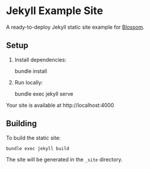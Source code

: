 # Jekyll Example Site

A ready-to-deploy Jekyll static site example for [Blossom](https://www.blossom-cloud.com).

## Setup

1. Install dependencies:

    bundle install

2. Run locally:

    bundle exec jekyll serve

Your site is available at http://localhost:4000

## Building

To build the static site:

    bundle exec jekyll build

The site will be generated in the `_site` directory.
